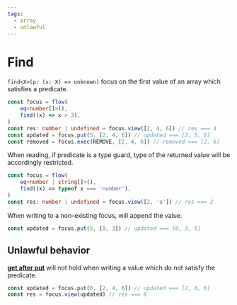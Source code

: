 ```yaml
---
tags:
  - array
  - unlawful
---
```


# Find

`find<X>(p: (x: X) => unknown)` focus on the first value of an array which satisfies a predicate.

```typescript
const focus = flow(
	eq<number[]>(),
	find((x) => x > 3),
)
const res: number | undefined = focus.view([2, 4, 6]) // res === 4
const updated = focus.put(5, [2, 4, 6]) // updated === [2, 5, 6]
const removed = focus.exec(REMOVE, [2, 4, 6]) // removed === [2, 6]
```

When reading, if predicate is a type guard, type of the returned value will be accordingly restricted.

```typescript
const focus = flow(
	eq<number | string[]>(),
	find((x) => typeof x === 'number'),
)
const res: number | undefined = focus.view([2, 'a']) // res === 2
```

When writing to a non-existing focus, will append the value.

```typescript
const updated = focus.put(5, [0, 3]) // updated === [0, 3, 5]
```

## Unlawful behavior

[**get after put**](/docs/optics/#laws-of-lenses) will not hold when writing a value which do not satisfy the predicate.

```typescript
const updated = focus.put(0, [2, 4, 6]) // updated === [2, 0, 6]
const res = focus.view(updated) // res === 6
```
